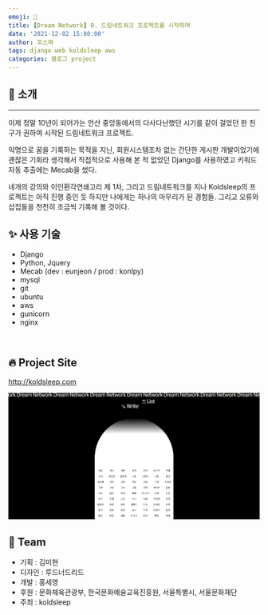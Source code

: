 ```yaml
---
emoji: 💮
title: [Dream Network] 0. 드림네트워크 프로젝트를 시작하며
date: '2021-12-02 15:00:00'
author: 꼬스쨔
tags: django web koldsleep aws
categories: 블로그 project
---
```


## 👋 소개

<hr />
이제 정말 10년이 되어가는 안산 중앙동에서의 다사다난했던 시기를 같이 걸었던 한 친구가 권하여 시작된 드림네트워크 프로젝트.

익명으로 꿈을 기록하는 목적을 지닌, 회원시스템조차 없는 간단한 게시판 개발이었기에 괜찮은 기회라 생각해서 직접적으로 사용해 본 적 없었던 Django를 사용하였고 키워드 자동 추출에는 Mecab을 썼다.

네개의 강의와 이인환각연쇄고리 제 1차, 그리고 드림네트워크를 지나 Koldsleep의 프로젝트는 아직 진행 중인 듯 하지만 나에게는 하나의 마무리가 된 경험들. 그리고 오류와 삽집들을 천천히 조금씩 기록해 볼 것이다.

## ✨ 사용 기술

- Django
- Python, Jquery
- Mecab (dev : eunjeon / prod : konlpy)
- mysql
- git
- ubuntu
- aws
- gunicorn
- nginx

​

## 🔥 Project Site

http://koldsleep.com

​![Dream Network](./blog.png)

## 🎹 Team

- 기획 : 김미현
- 디자인 : 루드너드리드
- 개발 : 홍세영
- 후원 : 문화체육관광부, 한국문화예술교육진흥원, 서울특별시, 서울문화재단
- 주최 : koldsleep

```toc

```

